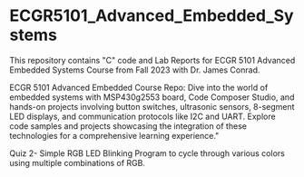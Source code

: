 # ECGR5101_Advanced_Embedded_Systems
This repository contains "C" code and Lab Reports for ECGR 5101 Advanced Embedded Systems Course from Fall 2023 with Dr. James Conrad.

ECGR 5101 Advanced Embedded Course Repo: Dive into the world of embedded systems with MSP430g2553 board, Code Composer Studio, and hands-on projects involving button switches, ultrasonic sensors, 8-segment LED displays, and communication protocols like I2C and UART. Explore code samples and projects showcasing the integration of these technologies for a comprehensive learning experience."

Quiz 2- Simple RGB LED Blinking Program to cycle through various colors using multiple combinations of RGB.
